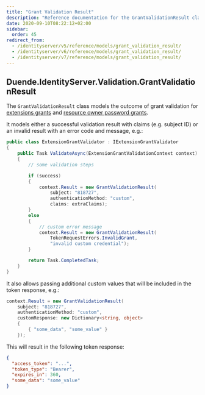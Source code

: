 ```yaml
---
title: "Grant Validation Result"
description: "Reference documentation for the GrantValidationResult class which models the outcome of grant validation for extension grants and resource owner password grants in Duende IdentityServer."
date: 2020-09-10T08:22:12+02:00
sidebar:
  order: 45
redirect_from:
  - /identityserver/v5/reference/models/grant_validation_result/
  - /identityserver/v6/reference/models/grant_validation_result/
  - /identityserver/v7/reference/models/grant_validation_result/
---
```


## Duende.IdentityServer.Validation.GrantValidationResult

The `GrantValidationResult` class models the outcome of grant validation
for [extensions grants](/identityserver/tokens/extension-grants/)
and  [resource owner password grants](/identityserver/tokens/password-grant/).

It models either a successful validation result with claims (e.g. subject ID) or an invalid result with an error code
and message, e.g.:

```cs
public class ExtensionGrantValidator : IExtensionGrantValidator
{
    public Task ValidateAsync(ExtensionGrantValidationContext context)
    {
        // some validation steps 

        if (success)
        {
            context.Result = new GrantValidationResult(
                subject: "818727", 
                authenticationMethod: "custom",
                claims: extraClaims);
        }
        else
        {
            // custom error message
            context.Result = new GrantValidationResult(
                TokenRequestErrors.InvalidGrant, 
                "invalid custom credential");
        }

        return Task.CompletedTask;
    }
}
```

It also allows passing additional custom values that will be included in the token response, e.g.:

```cs
context.Result = new GrantValidationResult(
    subject: "818727",
    authenticationMethod: "custom",
    customResponse: new Dictionary<string, object>
    {
        { "some_data", "some_value" }
    });
```

This will result in the following token response:

```json
{
  "access_token": "...",
  "token_type": "Bearer",
  "expires_in": 360,
  "some_data": "some_value"
}
```
